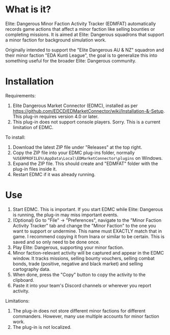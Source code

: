 # What is it?

Elite: Dangerous Minor Faction Activity Tracker (EDMFAT) automatically records game actions that affect a minor faction like selling bounties or completing missions. It is aimed at Elite: Dangerous squadrons that support a minor faction for background simulation work.

Originally intended to support the "Elite Dangerous AU & NZ" squadron and their minor faction "EDA Kunti League", the goal is to generalize this into something useful for the broader Elite: Dangerous community.

# Installation

Requirements:
1. Elite Dangerous Market Connector (EDMC), installed as per https://github.com/EDCD/EDMarketConnector/wiki/Installation-&-Setup. This plug-in requires version 4.0 or later.
2. This plug-in does not support console players. Sorry. This is a current limitation of EDMC.

To install:
1. Download the latest ZIP file under "Releases" at the top right.
2. Copy the ZIP file into your EDMC plug-ins folder, normally `%USERPROFILE%\AppData\Local\EDMarketConnector\plugins` on Windows.
3. Expand the ZIP file. This should create and "EDMFAT" folder with the plug-in files inside it.
4. Restart EDMC if it was already running.

# Use

1. Start EDMC. This is important. If you start EDMC while Elite: Dangerous is running, the plug-in may miss important events.
2. (Optional) Go to "File" -> "Preferences", navigate to the "Minor Faction Activity Tracker" tab and change the "Minor Faction" to the one you want to support or undermine. This name must EXACTLY match that in game. I recommend copying it from Inara or similar to be certain. This is saved and so only need to be done once.
3. Play Elite: Dangerous, supporting your minor faction. 
4. Minor faction-relevant activity will be captured and appear in the EDMC window. It tracks missions, selling bounty vouchers, selling combat bonds, trade (positive, negative and black market) and selling cartography data.
5. When done, press the "Copy" button to copy the activity to the clipboard.
6. Paste it into your team's Discord channels or wherever you report activity.

Limitations:
1. The plug-in does not store different minor factions for different commanders. However, many use multiple accounts for minor faction work.
2. The plug-in is not localized.
